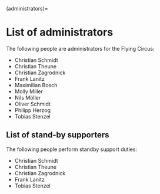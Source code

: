 (administrators)=

# List of administrators

The following people are administrators for the Flying Circus:

- Christian Schmidt
- Christian Theune
- Christian Zagrodnick
- Frank Lanitz
- Maximilian Bosch
- Molly Miller
- Nils Möller
- Oliver Schmidt
- Philipp Herzog
- Tobias Stenzel

## List of stand-by supporters

The following people perform standby support duties:

- Christian Schmidt
- Christian Theune
- Christian Zagrodnick
- Frank Lanitz
- Tobias Stenzel
